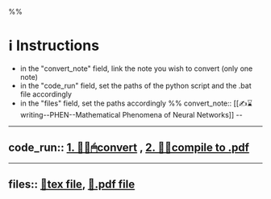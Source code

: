 %%
# ℹ Instructions
- in the "convert_note" field, link the note you wish to convert (only one note)
- in the "code_run" field, set the paths of the python script and the .bat file accordingly
- in the "files" field, set the paths accordingly
%%
convert_note:: [[✍⌛writing--PHEN--Mathematical Phenomena of Neural Networks]]
--

---

code_run:: [1. 👨‍💻🖱convert](<file:///C:\Users\mariosg\OneDrive - NTNU\FILES\workTips\Literature\Straightforward-Obsidian2Latex\converter.py>) , [2. 👨‍💻compile to .pdf](<file:///C:\Users\mariosg\OneDrive - NTNU\FILES\workTips\✍Writing\compile_and_open.sh>)
--

---

files:: [📁tex file](<file:///C:\Users\mariosg\OneDrive - NTNU\FILES\workTips\✍Writing\✍⌛writing--PHEN--Mathematical Phenomena of Neural Networks.tex>), [📁.pdf file](<file:///C:\Users\mariosg\OneDrive - NTNU\FILES\workTips\✍Writing\✍⌛writing--PHEN--Mathematical Phenomena of Neural Networks.pdf>) 
--
